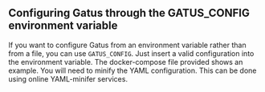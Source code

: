 ## Configuring Gatus through the GATUS_CONFIG environment variable

If you want to configure Gatus from an environment variable rather than from a file, you can use `GATUS_CONFIG`.
Just insert a valid configuration into the environment variable.
The docker-compose file provided shows an example. 
You will need to minify the YAML configuration. This can be done using online YAML-minifer services.
